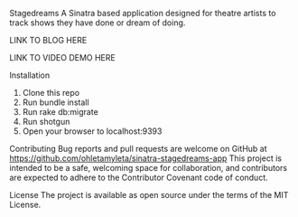 Stagedreams
A Sinatra based application designed for theatre artists to track shows they have done or dream of doing.

LINK TO BLOG HERE

LINK TO VIDEO DEMO HERE

Installation
1) Clone this repo
2) Run bundle install
3) Run rake db:migrate
4) Run shotgun
5) Open your browser to localhost:9393

Contributing
Bug reports and pull requests are welcome on GitHub at https://github.com/ohletamyleta/sinatra-stagedreams-app This project is intended to be a safe, welcoming space for collaboration, and contributors are expected to adhere to the Contributor Covenant code of conduct.

License
The project is available as open source under the terms of the MIT License.
